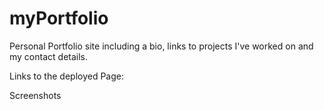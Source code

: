# myPortfolio
Personal Portfolio site including a bio, links to projects I've worked on and my contact details.
 
 Links to the deployed Page:

 
 Screenshots
